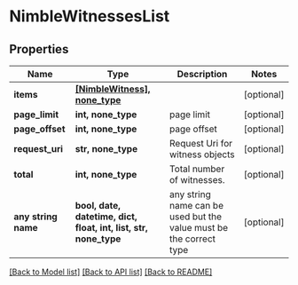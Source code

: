 # NimbleWitnessesList


## Properties
Name | Type | Description | Notes
------------ | ------------- | ------------- | -------------
**items** | [**[NimbleWitness], none_type**](NimbleWitness.md) |  | [optional] 
**page_limit** | **int, none_type** | page limit | [optional] 
**page_offset** | **int, none_type** | page offset | [optional] 
**request_uri** | **str, none_type** | Request Uri for witness objects | [optional] 
**total** | **int, none_type** | Total number of witnesses. | [optional] 
**any string name** | **bool, date, datetime, dict, float, int, list, str, none_type** | any string name can be used but the value must be the correct type | [optional]

[[Back to Model list]](../README.md#documentation-for-models) [[Back to API list]](../README.md#documentation-for-api-endpoints) [[Back to README]](../README.md)


